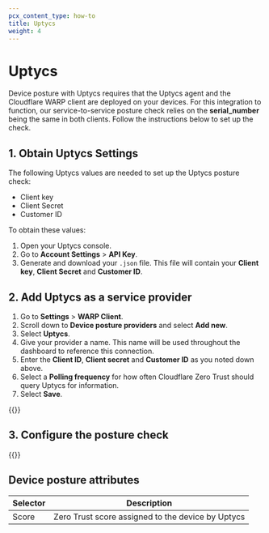 ```yaml
---
pcx_content_type: how-to
title: Uptycs
weight: 4
---
```


# Uptycs

Device posture with Uptycs requires that the Uptycs agent and the Cloudflare WARP client are deployed on your devices. For this integration to function, our service-to-service posture check relies on the **serial_number** being the same in both clients. Follow the instructions below to set up the check.

## 1. Obtain Uptycs Settings

The following Uptycs values are needed to set up the Uptycs posture check:

- Client key
- Client Secret
- Customer ID

To obtain these values:

1. Open your Uptycs console.
1. Go to **Account Settings** > **API Key**.
1. Generate and download your `.json` file. This file will contain your **Client key**, **Client Secret** and **Customer ID**.

## 2. Add Uptycs as a service provider

1. Go to **Settings** > **WARP Client**.
1. Scroll down to **Device posture providers** and select **Add new**.
1. Select **Uptycs**.
1. Give your provider a name. This name will be used throughout the dashboard to reference this connection.
1. Enter the **Client ID**, **Client secret** and **Customer ID** as you noted down above.
1. Select a **Polling frequency** for how often Cloudflare Zero Trust should query Uptycs for information.
1. Select **Save**.

{{<render file="/posture/_test-posture-provider.md">}}

## 3. Configure the posture check

{{<render file="posture/_configure-posture-check.md" withParameters="Uptycs">}}

## Device posture attributes

| Selector | Description                                       |
| -------- | ------------------------------------------------- |
| Score    | Zero Trust score assigned to the device by Uptycs |
